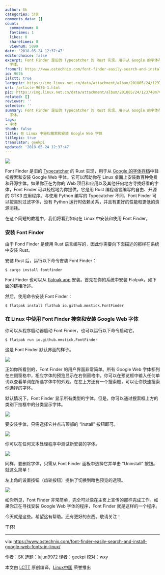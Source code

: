 ```yaml
---
author: Sk
categories: 分享
comments_data: []
count:
  commentnum: 0
  favtimes: 1
  likes: 0
  sharetimes: 0
  viewnum: 5099
date: '2018-05-24 12:37:47'
editorchoice: false
excerpt: Font Finder 是旧的 Typecatcher 的 Rust 实现，用于从 Google 的字体存档中轻松搜索和安装 Google Web
  字体。
fromurl: https://www.ostechnix.com/font-finder-easily-search-and-install-google-web-fonts-in-linux/
id: 9676
islctt: true
largepic: https://img.linux.net.cn/data/attachment/album/201805/24/123748m7v2hgeh7ixhhxzj.png
url: /article-9676-1.html
pic: https://img.linux.net.cn/data/attachment/album/201805/24/123748m7v2hgeh7ixhhxzj.png.thumb.jpg
related: []
reviewer: ''
selector: ''
summary: Font Finder 是旧的 Typecatcher 的 Rust 实现，用于从 Google 的字体存档中轻松搜索和安装 Google Web
  字体。
tags:
- 字体
thumb: false
title: 在 Linux 中轻松搜索和安装 Google Web 字体
titlepic: true
translator: geekpi
updated: '2018-05-24 12:37:47'
---
```


![](/data/attachment/album/201805/24/123748m7v2hgeh7ixhhxzj.png)


Font Finder 是旧的 [Typecatcher](https://www.ostechnix.com/install-google-web-fonts-ubuntu/) 的 Rust 实现，用于从 [Google 的字体存档](https://fonts.google.com/)中轻松搜索和安装 Google Web 字体。它可以帮助你在 Linux 桌面上安装数百种免费和开源字体。如果你正在为你的 Web 项目和应用以及其他任何地方寻找好看的字体，Font Finder 可以轻松地为你提供。它是用 Rust 编程语言编写的自由、开源的 GTK3 应用程序。与使用 Python 编写的 Typecatcher 不同，Font Finder 可以按类别过滤字体，没有 Python 运行时依赖关系，并且有更好的性能和更低的资源消耗。


在这个简短的教程中，我们将看到如何在 Linux 中安装和使用 Font Finder。


### 安装 Font Finder


由于 Fond Finder 是使用 Rust 语言编写的，因此你需要向下面描述的那样在系统中安装 Rust。


安装 Rust 后，运行以下命令安装 Font Finder：



```
$ cargo install fontfinder

```

Font Finder 也可以从 [flatpak app](https://flathub.org/apps/details/io.github.mmstick.FontFinder) 安装。首先在你的系统中安装 Flatpak，如下面的链接所述。


然后，使用命令安装 Font Finder：



```
$ flatpak install flathub io.github.mmstick.FontFinder

```

### 在 Linux 中使用 Font Finder 搜索和安装 Google Web 字体


你可以从程序启动器启动 Font Finder，也可以运行以下命令启动它。



```
$ flatpak run io.github.mmstick.FontFinder

```

这是 Font Finder 默认界面的样子。


![](/data/attachment/album/201805/24/123749uta4wx4zgt0ly9hz.png)


正如你所看到的，Font Finder 的用户界面非常简单。所有 Google Web 字体都列在左侧窗格中，相应字体的预览显示在右侧窗格中。你可以在预览框中输入任何单词以查看单词在所选字体中的外观。在左上方还有一个搜索框，可以让你快速搜索你选择的字体。


默认情况下，Font Finder 显示所有类型的字体。但是，你可以通过搜索框上方的类别下拉框中的分类显示字体。


![](/data/attachment/album/201805/24/123750jzaq1h1sp0v9siz0.png)


要安装字体，只需选择它并点击顶部的 “Install” 按钮即可。


![](/data/attachment/album/201805/24/123751n2j259zfef2j0jrz.png)


你可以在任何文本处理程序中测试新安装的字体。


![](/data/attachment/album/201805/24/123753o2z21424hg80zgu2.png)


同样，要删除字体，只需从 Font Finder 面板中选择它并单击 “Uninstall” 按钮。就这么简单！


左上角的设置按钮（齿轮按钮）提供了切换到暗色预览的选项。


![](/data/attachment/album/201805/24/123755xafcggrcarrr73gr.png)


如你所见，Font Finder 非常简单，完全可以像在主页上宣传的那样完成工作。如果你正在寻找安装 Google Web 字体的程序，Font Finder 就是这样的一个程序。


今天就是这些。希望这有帮助。还有更好的东西。敬请关注！


干杯!




---


via: <https://www.ostechnix.com/font-finder-easily-search-and-install-google-web-fonts-in-linux/>


作者：[SK](https://www.ostechnix.com/author/sk/) 选题：[lujun9972](https://github.com/lujun9972) 译者：[geekpi](https://github.com/geekpi) 校对：[wxy](https://github.com/wxy)


本文由 [LCTT](https://github.com/LCTT/TranslateProject) 原创编译，[Linux中国](https://linux.cn/) 荣誉推出